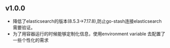 ## v1.0.0


+ 降低了elasticsearch的版本(8.5.3->7.17.8),防止go-stash连接elasticsearch需要验证。
+ 为了用容器运行的时候能够定制化信息，使用environment variable 去配置了一些个性化的需求